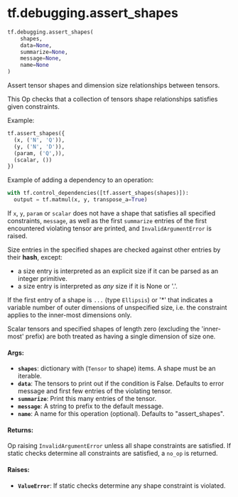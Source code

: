 <div itemscope itemtype="http://developers.google.com/ReferenceObject">
<meta itemprop="name" content="tf.debugging.assert_shapes" />
<meta itemprop="path" content="Stable" />
</div>

# tf.debugging.assert_shapes

``` python
tf.debugging.assert_shapes(
    shapes,
    data=None,
    summarize=None,
    message=None,
    name=None
)
```

Assert tensor shapes and dimension size relationships between tensors.

This Op checks that a collection of tensors shape relationships
satisfies given constraints.

Example:

```python
tf.assert_shapes({
  (x, ('N', 'Q')),
  (y, ('N', 'D')),
  (param, ('Q',)),
  (scalar, ())
})
```

Example of adding a dependency to an operation:

```python
with tf.control_dependencies([tf.assert_shapes(shapes)]):
  output = tf.matmul(x, y, transpose_a=True)
```

If `x`, `y`, `param` or `scalar` does not have a shape that satisfies
all specified constraints, `message`, as well as the first `summarize` entries
of the first encountered violating tensor are printed, and
`InvalidArgumentError` is raised.

Size entries in the specified shapes are checked against other entries by
their __hash__, except:
  - a size entry is interpreted as an explicit size if it can be parsed as an
    integer primitive.
  - a size entry is interpreted as *any* size if it is None or '.'.

If the first entry of a shape is `...` (type `Ellipsis`) or '*' that indicates
a variable number of outer dimensions of unspecified size, i.e. the constraint
applies to the inner-most dimensions only.

Scalar tensors and specified shapes of length zero (excluding the 'inner-most'
prefix) are both treated as having a single dimension of size one.

#### Args:

* <b>`shapes`</b>: dictionary with (`Tensor` to shape) items. A shape must be an
    iterable.
* <b>`data`</b>: The tensors to print out if the condition is False.  Defaults to error
    message and first few entries of the violating tensor.
* <b>`summarize`</b>: Print this many entries of the tensor.
* <b>`message`</b>: A string to prefix to the default message.
* <b>`name`</b>: A name for this operation (optional).  Defaults to "assert_shapes".


#### Returns:

Op raising `InvalidArgumentError` unless all shape constraints are
satisfied.
If static checks determine all constraints are satisfied, a `no_op` is
returned.


#### Raises:

* <b>`ValueError`</b>:  If static checks determine any shape constraint is violated.